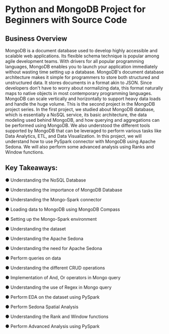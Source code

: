 # Python and MongoDB Project for Beginners with Source Code

##  Business Overview
MongoDB is a document database used to develop highly accessible and scalable web
 applications. Its flexible schema technique is popular among agile development teams.
 With drivers for all popular programming languages, MongoDB enables you to launch
 your application immediately without wasting time setting up a database.
 MongoDB's document database architecture makes it simple for programmers to store
 both structured and unstructured data. It stores documents in a format akin to JSON.
 Since developers don't have to worry about normalizing data, this format naturally maps
 to native objects in most contemporary programming languages. MongoDB can scale
 vertically and horizontally to support heavy data loads and handle the huge volume.
  This is the second project in the MongoDB project series. In the first project, we studied
 about MongoDB database, which is essentially a NoSQL service, its basic architecture,
 the data modeling used behind MongoDB, and how querying and aggregations can be
 performed using MongoDB. We also understood the different tools supported by
 MongoDB that can be leveraged to perform various tasks like Data Analytics, ETL, and
 Data Visualization. In this project, we will understand how to use PySpark connector
 with MongoDB using Apache Sedona. We will also perform some advanced analysis
 using Ranks and Window functions.
 ##  Key Takeaways:
 ● Understanding the NoSQL Database
 
 ● Understanding the importance of MongoDB Database
 
 ● Understanding the Mongo-Spark connector
 
 ● Loading data to MongoDB using MongoDB Compass
 
 ● Setting up the Mongo-Spark environment
 
 ● Understanding the dataset
 
 ● Understanding the Apache Sedona
 
 ● Understanding the need for Apache Sedona
 
 ● Perform queries on data
 
 ● Understanding the different CRUD operations
 
 ● Implementation of And, Or operators in Mongo query
 
 ● Understanding the use of Regex in Mongo query
 
 ● Perform EDA on the dataset using PySpark
 
 ● Perform Sedona Spatial Analysis
 
 ● Understanding the Rank and Window functions
 
 ● Perform Advanced Analysis using PySpark
 
